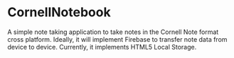 # CornellNotebook

A simple note taking application to take notes in the Cornell Note format cross platform. Ideally, it will implement Firebase to transfer note data from device to device. Currently, it implements HTML5 Local Storage.
